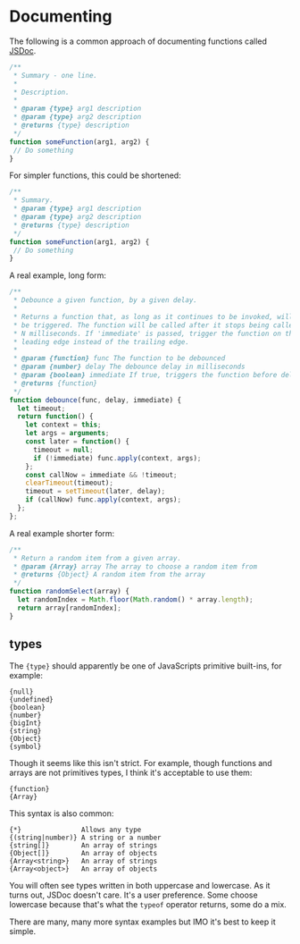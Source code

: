 # Documenting

The following is a common approach of documenting functions called [JSDoc](https://jsdoc.app/index.html).

```javascript
/**
 * Summary - one line.
 *
 * Description.
 *
 * @param {type} arg1 description
 * @param {type} arg2 description
 * @returns {type} description
 */
function someFunction(arg1, arg2) {
 // Do something
}
```

For simpler functions, this could be shortened:

```javascript
/**
 * Summary.
 * @param {type} arg1 description
 * @param {type} arg2 description
 * @returns {type} description
 */
function someFunction(arg1, arg2) {
 // Do something
}
```

A real example, long form:

```javascript
/**
 * Debounce a given function, by a given delay.
 *
 * Returns a function that, as long as it continues to be invoked, will not
 * be triggered. The function will be called after it stops being called for
 * N milliseconds. If 'immediate' is passed, trigger the function on the
 * leading edge instead of the trailing edge.
 *
 * @param {function} func The function to be debounced
 * @param {number} delay The debounce delay in milliseconds
 * @param {boolean} immediate If true, triggers the function before delay
 * @returns {function}
 */
function debounce(func, delay, immediate) {
  let timeout;
  return function() {
    let context = this;
    let args = arguments;
    const later = function() {
      timeout = null;
      if (!immediate) func.apply(context, args);
    };
    const callNow = immediate && !timeout;
    clearTimeout(timeout);
    timeout = setTimeout(later, delay);
    if (callNow) func.apply(context, args);
  };
};
```

A real example shorter form:

```javascript
/**
 * Return a random item from a given array.
 * @param {Array} array The array to choose a random item from
 * @returns {Object} A random item from the array
 */
function randomSelect(array) {
  let randomIndex = Math.floor(Math.random() * array.length);
  return array[randomIndex];
}
```

## types

The `{type}` should apparently be one of JavaScripts primitive built-ins, for example:

```text
{null}
{undefined}
{boolean}
{number}
{bigInt}
{string}
{Object}
{symbol}
```

Though it seems like this isn't strict. For example, though functions and arrays are not primitives types, I think it's acceptable to use them:

```text
{function}
{Array}
```

This syntax is also common:

```text
{*}               Allows any type
{(string|number)} A string or a number
{string[]}        An array of strings
{Object[]}        An array of objects
{Array<string>}   An array of strings
{Array<object>}   An array of objects
```

You will often see types written in both uppercase and lowercase. As it turns out, JSDoc doesn't care. It's a user preference. Some choose lowercase because that's what the `typeof` operator returns, some do a mix.

There are many, many more syntax examples but IMO it's best to keep it simple.
